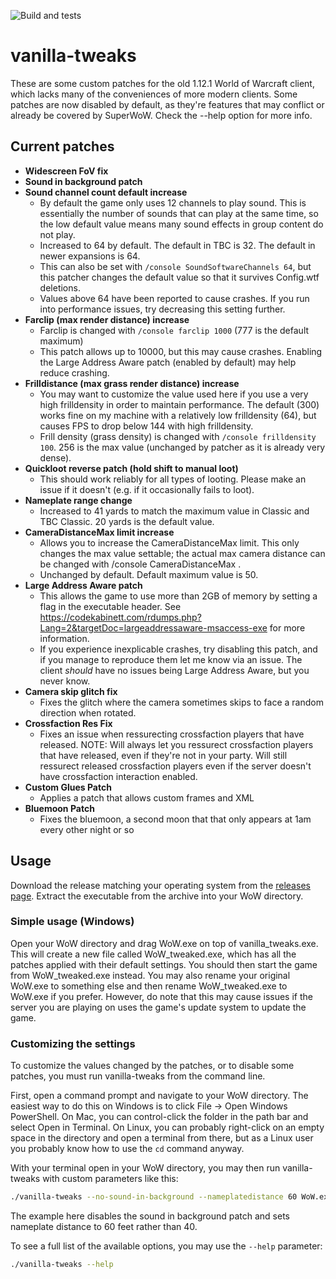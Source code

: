 ![Build and tests](https://github.com/brndd/vanilla-tweaks/actions/workflows/rust.yml/badge.svg)
 
# vanilla-tweaks

These are some custom patches for the old 1.12.1 World of Warcraft client, which lacks many of the conveniences of more modern clients.
Some patches are now disabled by default, as they're features that may conflict or already be covered by SuperWoW.
Check the --help option for more info.

## Current patches

- **Widescreen FoV fix**
- **Sound in background patch**
- **Sound channel count default increase**
  - By default the game only uses 12 channels to play sound. This is essentially the number of sounds that can play at the same time, so the low default value means many sound effects in group content do not play.
  - Increased to 64 by default. The default in TBC is 32. The default in newer expansions is 64. 
  - This can also be set with `/console SoundSoftwareChannels 64`, but this patcher changes the default value so that it survives Config.wtf deletions.
  - Values above 64 have been reported to cause crashes. If you run into performance issues, try decreasing this setting further.
- **Farclip (max render distance) increase**
  - Farclip is changed with `/console farclip 1000` (777 is the default maximum)
  - This patch allows up to 10000, but this may cause crashes. Enabling the Large Address Aware patch (enabled by default) may help reduce crashing.
- **Frilldistance (max grass render distance) increase**
  - You may want to customize the value used here if you use a very high frilldensity in order to maintain performance. The default (300) works fine on my machine with a relatively low frilldensity (64), but causes FPS to drop below 144 with high frilldensity.
  - Frill density (grass density) is changed with `/console frilldensity 100`. 256 is the max value (unchanged by patcher as it is already very dense).
- **Quickloot reverse patch (hold shift to manual loot)**
  - This should work reliably for all types of looting. Please make an issue if it doesn't (e.g. if it occasionally fails to loot).
- **Nameplate range change**
  - Increased to 41 yards to match the maximum value in Classic and TBC Classic. 20 yards is the default value.
- **CameraDistanceMax limit increase**
  - Allows you to increase the CameraDistanceMax limit. This only changes the max value settable; the actual max camera distance can be changed with /console CameraDistanceMax <value>.
  - Unchanged by default. Default maximum value is 50.
- **Large Address Aware patch**
  - This allows the game to use more than 2GB of memory by setting a flag in the executable header. See https://codekabinett.com/rdumps.php?Lang=2&targetDoc=largeaddressaware-msaccess-exe for more information.
  - If you experience inexplicable crashes, try disabling this patch, and if you manage to reproduce them let me know via an issue. The client *should* have no issues being Large Address Aware, but you never know.
- **Camera skip glitch fix**
  - Fixes the glitch where the camera sometimes skips to face a random direction when rotated.
- **Crossfaction Res Fix**
  - Fixes an issue when ressurecting crossfaction players that have released. NOTE: Will always let you ressurect crossfaction players that have released, even if they're not in your party. Will still ressurect released crossfaction players even if the server doesn't have crossfaction interaction enabled.
- **Custom Glues Patch**
  - Applies a patch that allows custom frames and XML
- **Bluemoon Patch**
  - Fixes the bluemoon, a second moon that that only appears at 1am every other night or so
## Usage

Download the release matching your operating system from the [releases page](https://github.com/brndd/vanilla-tweaks/releases). Extract the executable from the archive into your WoW directory.

### Simple usage (Windows)

Open your WoW directory and drag WoW.exe on top of vanilla_tweaks.exe. This will create a new file called WoW_tweaked.exe, which has all the patches applied with their default settings. You should then start the game from WoW_tweaked.exe instead. You may also rename your original WoW.exe to something else and then rename WoW_tweaked.exe to WoW.exe if you prefer. However, do note that this may cause issues if the server you are playing on uses the game's update system to update the game.

### Customizing the settings

To customize the values changed by the patches, or to disable some patches, you must run vanilla-tweaks from the command line.

First, open a command prompt and navigate to your WoW directory. The easiest way to do this on Windows is to click File -> Open Windows PowerShell. On Mac, you can control-click the folder in the path bar and select Open in Terminal. On Linux, you can probably right-click on an empty space in the directory and open a terminal from there, but as a Linux user you probably know how to use the `cd` command anyway.

With your terminal open in your WoW directory, you may then run vanilla-tweaks with custom parameters like this:

```sh
./vanilla-tweaks --no-sound-in-background --nameplatedistance 60 WoW.exe
```

The example here disables the sound in background patch and sets nameplate distance to 60 feet rather than 40.

To see a full list of the available options, you may use the `--help` parameter:

```sh
./vanilla-tweaks --help
```